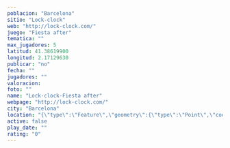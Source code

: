 ```yaml
---
poblacion: "Barcelona"
sitio: "Lock-clock"
web: "http://lock-clock.com/"
juego: "Fiesta after"
tematica: ""
max_jugadores: 5
latitud: 41.38619900
longitud: 2.17129630
publicar: "no"
fecha: ""
jugadores: ""
valoracion: 
foto: ""
name: "Lock-clock-Fiesta after"
webpage: "http://lock-clock.com/"
city: "Barcelona"
location: "{\"type\":\"Feature\",\"geometry\":{\"type\":\"Point\",\"coordinates\":[41.386199,2.1712963]}}"
active: false
play_date: ""
rating: "0"
---
```

